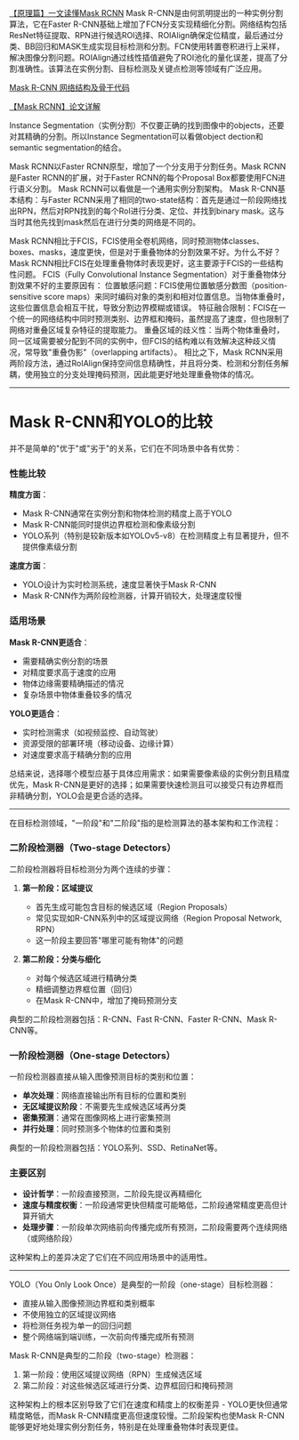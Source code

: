 [【原理篇】一文读懂Mask RCNN](https://github.com/JIAtype/DefectDetector/edit/main/MaskRCNN.md)
Mask R-CNN是由何凯明提出的一种实例分割算法，它在Faster R-CNN基础上增加了FCN分支实现精细化分割。网络结构包括ResNet特征提取、RPN进行候选ROI选择、ROIAlign确保定位精度，最后通过分类、BB回归和MASK生成实现目标检测和分割。FCN使用转置卷积进行上采样，解决图像分割问题。ROIAlign通过线性插值避免了ROI池化的量化误差，提高了分割准确性。该算法在实例分割、目标检测及关键点检测等领域有广泛应用。

[Mask R-CNN 网络结构及骨干代码](https://www.cnblogs.com/armcvai/p/16992202.html)

[【Mask RCNN】论文详解](https://cloud.tencent.com/developer/article/2093780)

Instance Segmentation（实例分割）不仅要正确的找到图像中的objects，还要对其精确的分割。所以Instance Segmentation可以看做object dection和semantic segmentation的结合。

Mask RCNN以Faster RCNN原型，增加了一个分支用于分割任务。Mask RCNN是Faster RCNN的扩展，对于Faster RCNN的每个Proposal Box都要使用FCN进行语义分割。
Mask RCNN可以看做是一个通用实例分割架构。
Mask R-CNN基本结构：与Faster RCNN采用了相同的two-state结构：首先是通过一阶段网络找出RPN，然后对RPN找到的每个RoI进行分类、定位、并找到binary mask。这与当时其他先找到mask然后在进行分类的网络是不同的。

Mask RCNN相比于FCIS，FCIS使用全卷机网络，同时预测物体classes、boxes、masks，速度更快，但是对于重叠物体的分割效果不好。为什么不好？
Mask RCNN相比FCIS在处理重叠物体时表现更好，这主要源于FCIS的一些结构性问题。
FCIS（Fully Convolutional Instance Segmentation）对于重叠物体分割效果不好的主要原因有：
位置敏感问题：FCIS使用位置敏感分数图（position-sensitive score maps）来同时编码对象的类别和相对位置信息。当物体重叠时，这些位置信息会相互干扰，导致分割边界模糊或错误。
特征融合限制：FCIS在一个统一的网络结构中同时预测类别、边界框和掩码，虽然提高了速度，但也限制了网络对重叠区域复杂特征的提取能力。
重叠区域的歧义性：当两个物体重叠时，同一区域需要被分配到不同的实例中，但FCIS的结构难以有效解决这种歧义情况，常导致"重叠伪影"（overlapping artifacts）。
相比之下，Mask RCNN采用两阶段方法，通过RoIAlign保持空间信息精确性，并且将分类、检测和分割任务解耦，使用独立的分支处理掩码预测，因此能更好地处理重叠物体的情况。

---

# Mask R-CNN和YOLO的比较
并不是简单的"优于"或"劣于"的关系，它们在不同场景中各有优势：

### 性能比较

**精度方面**：
- Mask R-CNN通常在实例分割和物体检测的精度上高于YOLO
- Mask R-CNN能同时提供边界框检测和像素级分割
- YOLO系列（特别是较新版本如YOLOv5-v8）在检测精度上有显著提升，但不提供像素级分割

**速度方面**：
- YOLO设计为实时检测系统，速度显著快于Mask R-CNN
- Mask R-CNN作为两阶段检测器，计算开销较大，处理速度较慢

### 适用场景

**Mask R-CNN更适合**：
- 需要精确实例分割的场景
- 对精度要求高于速度的应用
- 物体边缘需要精确描述的情况
- 复杂场景中物体重叠较多的情况

**YOLO更适合**：
- 实时检测需求（如视频监控、自动驾驶）
- 资源受限的部署环境（移动设备、边缘计算）
- 对速度要求高于精确分割的应用

总结来说，选择哪个模型应基于具体应用需求：如果需要像素级的实例分割且精度优先，Mask R-CNN是更好的选择；如果需要快速检测且可以接受只有边界框而非精确分割，YOLO会是更合适的选择。

---

在目标检测领域，"一阶段"和"二阶段"指的是检测算法的基本架构和工作流程：

### 二阶段检测器（Two-stage Detectors）

二阶段检测器将目标检测分为两个连续的步骤：

1. **第一阶段：区域提议**
   - 首先生成可能包含目标的候选区域（Region Proposals）
   - 常见实现如R-CNN系列中的区域提议网络（Region Proposal Network, RPN）
   - 这一阶段主要回答"哪里可能有物体"的问题

2. **第二阶段：分类与细化**
   - 对每个候选区域进行精确分类
   - 精细调整边界框位置（回归）
   - 在Mask R-CNN中，增加了掩码预测分支

典型的二阶段检测器包括：R-CNN、Fast R-CNN、Faster R-CNN、Mask R-CNN等。

### 一阶段检测器（One-stage Detectors）

一阶段检测器直接从输入图像预测目标的类别和位置：

- **单次处理**：网络直接输出所有目标的位置和类别
- **无区域提议阶段**：不需要先生成候选区域再分类
- **密集预测**：通常在图像网格上进行密集预测
- **并行处理**：同时预测多个物体的位置和类别

典型的一阶段检测器包括：YOLO系列、SSD、RetinaNet等。

### 主要区别

- **设计哲学**：一阶段直接预测，二阶段先提议再精细化
- **速度与精度权衡**：一阶段通常更快但精度可能略低，二阶段通常精度更高但计算开销大
- **处理步骤**：一阶段单次网络前向传播完成所有预测，二阶段需要两个连续网络（或网络阶段）

这种架构上的差异决定了它们在不同应用场景中的适用性。

---

YOLO（You Only Look Once）是典型的一阶段（one-stage）目标检测器：
- 直接从输入图像预测边界框和类别概率
- 不使用独立的区域提议网络
- 将检测任务视为单一的回归问题
- 整个网络端到端训练，一次前向传播完成所有预测

Mask R-CNN是典型的二阶段（two-stage）检测器：
1. 第一阶段：使用区域提议网络（RPN）生成候选区域
2. 第二阶段：对这些候选区域进行分类、边界框回归和掩码预测

这种架构上的根本区别导致了它们在速度和精度上的权衡差异 - YOLO更快但通常精度略低，而Mask R-CNN精度更高但速度较慢。二阶段架构也使Mask R-CNN能够更好地处理实例分割任务，特别是在处理重叠物体时表现更佳。
